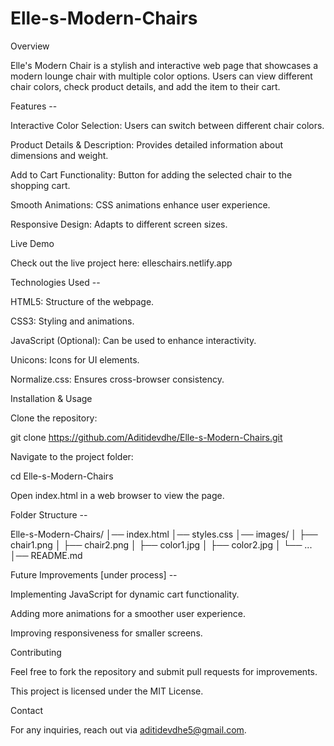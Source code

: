 # Elle-s-Modern-Chairs


Overview

Elle's Modern Chair  is a stylish and interactive web page that showcases a modern lounge chair with multiple color options. Users can view different chair colors, check product details, and add the item to their cart.

Features -- 

Interactive Color Selection: Users can switch between different chair colors.

Product Details & Description: Provides detailed information about dimensions and weight.

Add to Cart Functionality: Button for adding the selected chair to the shopping cart.

Smooth Animations: CSS animations enhance user experience.

Responsive Design: Adapts to different screen sizes.


Live Demo

Check out the live project here: elleschairs.netlify.app


Technologies Used --

HTML5: Structure of the webpage.

CSS3: Styling and animations.

JavaScript (Optional): Can be used to enhance interactivity.

Unicons: Icons for UI elements.

Normalize.css: Ensures cross-browser consistency.

Installation & Usage

Clone the repository:

git clone https://github.com/Aditidevdhe/Elle-s-Modern-Chairs.git

Navigate to the project folder:

cd Elle-s-Modern-Chairs

Open index.html in a web browser to view the page.

Folder Structure --

Elle-s-Modern-Chairs/
│── index.html
│── styles.css
│── images/
│   ├── chair1.png
│   ├── chair2.png
│   ├── color1.jpg
│   ├── color2.jpg
│   └── ...
│── README.md

Future Improvements [under process] -- 

Implementing JavaScript for dynamic cart functionality.

Adding more animations for a smoother user experience.

Improving responsiveness for smaller screens.

Contributing

Feel free to fork the repository and submit pull requests for improvements.

This project is licensed under the MIT License.

Contact

For any inquiries, reach out via aditidevdhe5@gmail.com.
